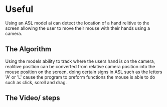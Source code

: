 # Useful


 Using an ASL model ai can detect the location of a hand relitive to the screen allowing the user to move their mouse with their hands using a camera.


## The Algorithm


Using the models ability to track where the users hand is on the camera, realitive position can be converted from relative camera position into the mouse position on the screen, doing certain signs in ASL such as the letters 'A' or 'L' cause the program to preform functions the mouse is able to do such as click, scroll and drag.


## The Video/ steps
